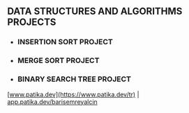 ## DATA STRUCTURES AND ALGORITHMS PROJECTS
* ### INSERTION SORT PROJECT
* ### MERGE SORT PROJECT
* ### BINARY SEARCH TREE PROJECT
[www.patika.dev](https://www.patika.dev/tr) | [app.patika.dev/barisemreyalcin](https://app.patika.dev/barisemreyalcin) 



